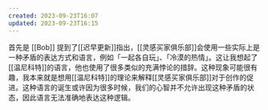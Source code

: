 ```yaml
---
created: 2023-09-23T16:07
updated: 2023-09-23T16:15
---
```



首先是 [[Bob]] 提到了[[迟早更新]]指出，[[灵感买家俱乐部]]会使用一些实际上是一种矛盾的表达方式和语言，例如「一起各自玩」、「冷漠的热情」。这让我想起了[[温尼科特]]的语言，他也使用了很多类似的充满悖论的措辞。这种现象可能很有趣，我本来就是想用[[温尼科特]]的理论来解释[[灵感买家俱乐部]]对于创作的促进。这种语言的诞生或许因为很多时候，我们的心智并不允许出现这种矛盾的状态，因此语言无法准确地表达这种逻辑。
